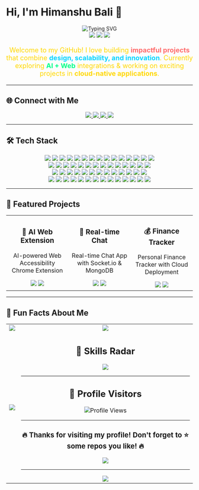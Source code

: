 # Hi, I'm Himanshu Bali 👋

<div align="center">
  <img src="https://readme-typing-svg.demolab.com?font=Fira+Code&pause=1000&color=00D4FF&size=28&center=true&vCenter=true&width=600&lines=Full+Stack+Developer;AI%2FML+Cloud+Engineer;DevOps+Enthusiast;Open+Source+Contributor;Always+Learning+New+Tech" alt="Typing SVG" />
</div>

<div align="center">
  <img src="https://img.shields.io/badge/🚀-Passionate%20Developer-FF6B6B?style=for-the-badge&labelColor=FF6B6B&color=white"/>
  <img src="https://img.shields.io/badge/AI%2FML-Cloud%20Engineer-00D4FF?style=for-the-badge&labelColor=00D4FF&color=white"/>
  <img src="https://img.shields.io/badge/DevOps-Enthusiast-00FF88?style=for-the-badge&labelColor=00FF88&color=white"/>
</div>

<div align="center">
  <p style="font-size: 18px; color: #FFD700; margin: 20px 0;">
    Welcome to my GitHub! I love building <strong style="color: #FF6B6B;">impactful projects</strong> that combine 
    <strong style="color: #00D4FF;">design, scalability, and innovation</strong>. 
    Currently exploring <strong style="color: #00FF88;">AI + Web</strong> integrations & working on exciting projects in 
    <strong style="color: #FFD700;">cloud-native applications</strong>.
  </p>
</div>

---

## 🌐 Connect with Me

<div align="center">
  <a href="https://www.linkedin.com/in/himanshu-bali" target="_blank">
    <img src="https://img.shields.io/badge/LinkedIn-0077B5?style=for-the-badge&logo=linkedin&logoColor=white&labelColor=0077B5"/>
  </a>
  <a href="mailto:himanshubali855@gmail.com">
    <img src="https://img.shields.io/badge/Email-D14836?style=for-the-badge&logo=gmail&logoColor=white&labelColor=D14836"/>
  </a>
  <a href="https://github.com/Himan2899" target="_blank">
    <img src="https://img.shields.io/badge/GitHub-181717?style=for-the-badge&logo=github&logoColor=white&labelColor=181717"/>
  </a>
  <a href="https://twitter.com/himanshubali" target="_blank">
    <img src="https://img.shields.io/badge/Twitter-1DA1F2?style=for-the-badge&logo=twitter&logoColor=white&labelColor=1DA1F2"/>
  </a>
</div>

---

## 🛠️ Tech Stack

<div align="center">
  <img src="https://img.shields.io/badge/JavaScript-F7DF1E?style=for-the-badge&logo=javascript&logoColor=black"/>
  <img src="https://img.shields.io/badge/Python-3776AB?style=for-the-badge&logo=python&logoColor=white"/>
  <img src="https://img.shields.io/badge/C%23-239120?style=for-the-badge&logo=c-sharp&logoColor=white"/>
  <img src="https://img.shields.io/badge/C%2B%2B-00599C?style=for-the-badge&logo=c%2B%2B&logoColor=white"/>
  <img src="https://img.shields.io/badge/C-00599C?style=for-the-badge&logo=c&logoColor=white"/>
  <img src="https://img.shields.io/badge/HTML5-E34F26?style=for-the-badge&logo=html5&logoColor=white"/>
  <img src="https://img.shields.io/badge/Java-ED8B00?style=for-the-badge&logo=openjdk&logoColor=white"/>
  <img src="https://img.shields.io/badge/TypeScript-007ACC?style=for-the-badge&logo=typescript&logoColor=white"/>
  <img src="https://img.shields.io/badge/Next.js-000000?style=for-the-badge&logo=next.js&logoColor=white"/>
  <img src="https://img.shields.io/badge/JavaScript-F7DF1E?style=for-the-badge&logo=javascript&logoColor=black"/>
  <img src="https://img.shields.io/badge/AWS-232F3E?style=for-the-badge&logo=amazon-aws&logoColor=white"/>
  <img src="https://img.shields.io/badge/Bootstrap-563D7C?style=for-the-badge&logo=bootstrap&logoColor=white"/>
  <img src="https://img.shields.io/badge/MongoDB-4EA94B?style=for-the-badge&logo=mongodb&logoColor=white"/>
  <img src="https://img.shields.io/badge/Express.js-000000?style=for-the-badge&logo=express&logoColor=white"/>
  <img src="https://img.shields.io/badge/Django-092E20?style=for-the-badge&logo=django&logoColor=white"/>
  <br>
  <img src="https://img.shields.io/badge/Angular-DD0031?style=for-the-badge&logo=angular&logoColor=white"/>
  <img src="https://img.shields.io/badge/.NET-512BD4?style=for-the-badge&logo=dotnet&logoColor=white"/>
  <img src="https://img.shields.io/badge/Git-F05032?style=for-the-badge&logo=git&logoColor=white"/>
  <img src="https://img.shields.io/badge/GitHub-181717?style=for-the-badge&logo=github&logoColor=white"/>
  <img src="https://img.shields.io/badge/MySQL-4479A1?style=for-the-badge&logo=mysql&logoColor=white"/>
  <img src="https://img.shields.io/badge/Vercel-000000?style=for-the-badge&logo=vercel&logoColor=white"/>
  <img src="https://img.shields.io/badge/Docker-2496ED?style=for-the-badge&logo=docker&logoColor=white"/>
  <img src="https://img.shields.io/badge/Kubernetes-326CE5?style=for-the-badge&logo=kubernetes&logoColor=white"/>
  <img src="https://img.shields.io/badge/Redis-DC382D?style=for-the-badge&logo=redis&logoColor=white"/>
  <img src="https://img.shields.io/badge/Tailwind_CSS-38B2AC?style=for-the-badge&logo=tailwind-css&logoColor=white"/>
  <img src="https://img.shields.io/badge/Google_Cloud-4285F4?style=for-the-badge&logo=google-cloud&logoColor=white"/>
  <img src="https://img.shields.io/badge/Netlify-00C7B7?style=for-the-badge&logo=netlify&logoColor=white"/>
  <img src="https://img.shields.io/badge/Node.js-339933?style=for-the-badge&logo=node.js&logoColor=white"/>
  <img src="https://img.shields.io/badge/Flutter-02569B?style=for-the-badge&logo=flutter&logoColor=white"/>
  <br>
  <img src="https://img.shields.io/badge/Dart-0175C2?style=for-the-badge&logo=dart&logoColor=white"/>
  <img src="https://img.shields.io/badge/Supabase-3ECF8E?style=for-the-badge&logo=supabase&logoColor=white"/>
  <img src="https://img.shields.io/badge/Figma-F24E1E?style=for-the-badge&logo=figma&logoColor=white"/>
  <img src="https://img.shields.io/badge/Canva-00C4CC?style=for-the-badge&logo=canva&logoColor=white"/>
  <img src="https://img.shields.io/badge/Pandas-150458?style=for-the-badge&logo=pandas&logoColor=white"/>
  <img src="https://img.shields.io/badge/NumPy-013243?style=for-the-badge&logo=numpy&logoColor=white"/>
  <img src="https://img.shields.io/badge/Matplotlib-11557c?style=for-the-badge&logo=matplotlib&logoColor=white"/>
  <img src="https://img.shields.io/badge/TensorFlow-FF6F00?style=for-the-badge&logo=tensorflow&logoColor=white"/>
  <img src="https://img.shields.io/badge/scikit_learn-F7931E?style=for-the-badge&logo=scikit-learn&logoColor=white"/>
  <img src="https://img.shields.io/badge/PyTorch-EE4C2C?style=for-the-badge&logo=pytorch&logoColor=white"/>
  <img src="https://img.shields.io/badge/Twilio-F22F46?style=for-the-badge&logo=twilio&logoColor=white"/>
  <img src="https://img.shields.io/badge/CSS3-1572B6?style=for-the-badge&logo=css3&logoColor=white"/>
  <img src="https://img.shields.io/badge/Azure-0078D4?style=for-the-badge&logo=microsoft-azure&logoColor=white"/>
  <br>
  <img src="https://img.shields.io/badge/Angular-DD0031?style=for-the-badge&logo=angular&logoColor=white"/>
  <img src="https://img.shields.io/badge/Angular-DD0031?style=for-the-badge&logo=angular&logoColor=white"/>
  <img src="https://img.shields.io/badge/.NET-512BD4?style=for-the-badge&logo=dotnet&logoColor=white"/>
  <img src="https://img.shields.io/badge/Flask-000000?style=for-the-badge&logo=flask&logoColor=white"/>
  <img src="https://img.shields.io/badge/JWT-000000?style=for-the-badge&logo=json-web-tokens&logoColor=white"/>
  <img src="https://img.shields.io/badge/npm-CB3837?style=for-the-badge&logo=npm&logoColor=white"/>
  <img src="https://img.shields.io/badge/OpenCV-5C3EE8?style=for-the-badge&logo=opencv&logoColor=white"/>
  <img src="https://img.shields.io/badge/pnpm-F69220?style=for-the-badge&logo=pnpm&logoColor=white"/>
  <img src="https://img.shields.io/badge/Radix_UI-161618?style=for-the-badge&logo=radixui&logoColor=white"/>
  <img src="https://img.shields.io/badge/React-61DAFB?style=for-the-badge&logo=react&logoColor=black"/>
  <img src="https://img.shields.io/badge/React_Native-61DAFB?style=for-the-badge&logo=react&logoColor=black"/>
  <img src="https://img.shields.io/badge/Three.js-000000?style=for-the-badge&logo=three.js&logoColor=white"/>
  <img src="https://img.shields.io/badge/Vite-646CFF?style=for-the-badge&logo=vite&logoColor=white"/>
  <img src="https://img.shields.io/badge/Vue.js-4FC08D?style=for-the-badge&logo=vue.js&logoColor=white"/>
</div>

---



## 🚀 Featured Projects

<div align="center">
  <table>
    <tr>
      <td align="center" width="33%">
        <h3>🤖 AI Web Extension</h3>
        <p>AI-powered Web Accessibility Chrome Extension</p>
        <img src="https://img.shields.io/badge/React-61DAFB?style=for-the-badge&logo=react&logoColor=black"/>
        <img src="https://img.shields.io/badge/JavaScript-F7DF1E?style=for-the-badge&logo=javascript&logoColor=black"/>
      </td>
      <td align="center" width="33%">
        <h3>💬 Real-time Chat</h3>
        <p>Real-time Chat App with Socket.io & MongoDB</p>
        <img src="https://img.shields.io/badge/Node.js-339933?style=for-the-badge&logo=node.js&logoColor=white"/>
        <img src="https://img.shields.io/badge/MongoDB-47A248?style=for-the-badge&logo=mongodb&logoColor=white"/>
      </td>
      <td align="center" width="33%">
        <h3>💰 Finance Tracker</h3>
        <p>Personal Finance Tracker with Cloud Deployment</p>
        <img src="https://img.shields.io/badge/Python-3776AB?style=for-the-badge&logo=python&logoColor=white"/>
        <img src="https://img.shields.io/badge/AWS-232F3E?style=for-the-badge&logo=amazon-aws&logoColor=white"/>
      </td>
    </tr>
  </table>
</div>

---

## 📌 Fun Facts About Me

<div align="center">
  <table>
    <tr>
      <td align="center">
        <img src="https://img.shields.io/badge/🔭-Learning%20AI%20Integrations-00D4FF?style=for-the-badge&labelColor=00D4FF&color=white"/>
      </td>
      <td align="center">
        <img src="https://img.shields.io/badge/✨-Design%20Systems-FF6B6B?style=for-the-badge&labelColor=FF6B6B&color=white"/>
      </td>
    </tr>
    <tr>
      <td align="center">
        <img src="https://img.shields.io/badge/🎯-Open%20Source%20AI%20Projects-00FF88?style=for-the-badge&labelColor=00FF88&color=white"/>
      </td>
      <td align="center">
    

## 🎨 Skills Radar

<div align="center">
  <img src="https://github-readme-stats.vercel.app/api/wakatime?username=Himan2899&theme=tokyonight&hide_border=true&bg_color=0D1117&title_color=00D4FF&text_color=FFFFFF&border_radius=10"/>
</div>

---

## 👀 Profile Visitors

<div align="center">
  <img src="https://komarev.com/ghpvc/?username=Himan2899&label=Profile%20Views&color=00D4FF&style=for-the-badge&labelColor=0D1117" alt="Profile Views" />
</div>

---

<div align="center">
  <h3>🔥 Thanks for visiting my profile! Don't forget to ⭐ some repos you like! 🔥</h3>
  <img src="https://img.shields.io/badge/Made%20with%20❤️-by%20Himanshu%20Bali-FF6B6B?style=for-the-badge&labelColor=FF6B6B&color=white"/>
</div>

---

<div align="center">
  <img src="https://capsule-render.vercel.app/api?type=waving&color=gradient&height=100&section=footer&text=Keep%20Coding%20🚀&fontSize=30&fontColor=FFFFFF"/>
</div>

